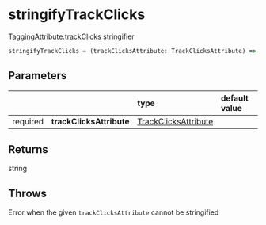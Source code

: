 # stringifyTrackClicks

[TaggingAttribute.trackClicks](/tracking/browser/api-reference/definitions/TaggingAttribute.md#taggingattributetrackclicks) stringifier

```typescript
stringifyTrackClicks = (trackClicksAttribute: TrackClicksAttribute) => string
```  

## Parameters
|          |                          | type                                                                                | default value
| :-:      | :--                      | :--                                                                                 | :--           
| required | **trackClicksAttribute** | [TrackClicksAttribute](/tracking/browser/api-reference/definitions/TrackClicksAttribute.md) |

## Returns
string

## Throws
Error when the given `trackClicksAttribute` cannot be stringified
